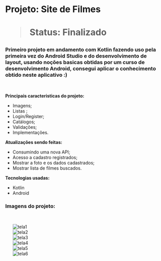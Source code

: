 
<h1> Projeto: Site de Filmes <h1> 

  > Status: Finalizado
  
  ### Primeiro projeto em andamento com Kotlin fazendo uso pela primeira vez do Android Studio e do desenvolvimento de layout, usando noções basicas obtidas por um curso de desenvolvimento Android, consegui aplicar o conhecimento obtido neste aplicativo :)
  
  <br>
  
  <strong>Principais caracteristicas do projeto: </strong>
  + Imagens;
  + Listas ;
  + Login/Register;
  + Catálogos;
  + Validações;
  + Implementações.
  
  
  <strong> Atualizações sendo feitas: </strong>
  + Consumindo uma nova API;
  + Acesso a cadastro registrados;
  + Mostrar a foto e os dados cadastrados;
  + Mostrar lista de filmes buscados.
  
  
  <strong>Tecnologias usadas: </strong>
   + Kotlin
   + Android 
  
  
   ### Imagens do projeto:
  
  <br>
  
&nbsp;&nbsp;&nbsp;&nbsp;&nbsp;&nbsp;![tela1](https://user-images.githubusercontent.com/79876042/143046620-294f7542-bd73-4b7e-ad4b-26f59bb5412a.png)
  <br>
&nbsp;&nbsp;&nbsp;&nbsp;&nbsp;&nbsp;![tela2](https://user-images.githubusercontent.com/79876042/143046779-d75b7480-c09e-45ea-9301-843201800944.png)
  <br>
&nbsp;&nbsp;&nbsp;&nbsp;&nbsp;&nbsp;![tela3](https://user-images.githubusercontent.com/79876042/143586635-46b847ae-2ea5-4fcd-a3bd-4f06896b98db.png)
  <br>
&nbsp;&nbsp;&nbsp;&nbsp;&nbsp;&nbsp;![tela4](https://user-images.githubusercontent.com/79876042/143047012-d6e620b4-d7f5-47c4-916c-be4455c951cc.png)
  <br>
&nbsp;&nbsp;&nbsp;&nbsp;&nbsp;&nbsp;![tela5](https://user-images.githubusercontent.com/79876042/143047161-944598af-841f-41f5-9b67-871199f080fa.png)
  <br>
&nbsp;&nbsp;&nbsp;&nbsp;&nbsp;&nbsp;![tela6](https://user-images.githubusercontent.com/79876042/143047300-ad12ec5f-7314-4051-868d-873249f5d952.png)
